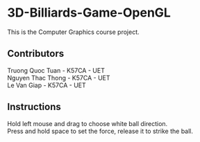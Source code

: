 # 3D-Billiards-Game-OpenGL
This is the Computer Graphics course project.

<h2> Contributors </h2>
Truong Quoc Tuan - K57CA - UET <br />
Nguyen Thac Thong - K57CA - UET <br />
Le Van Giap - K57CA - UET

<h2> Instructions </h2>
Hold left mouse and drag to choose white ball direction. <br/>
Press and hold space to set the force, release it to strike the ball.
